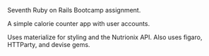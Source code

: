 Seventh Ruby on Rails Bootcamp assignment.

A simple calorie counter app with user accounts.

Uses materialize for styling and the Nutrionix API.
Also uses figaro, HTTParty, and devise gems.